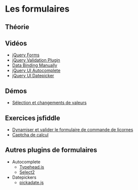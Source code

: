 # Les formulaires #

## Théorie ##

## Vidéos ##

- [jQuery Forms](https://app.pluralsight.com/player?course=jquery-forms-bootstrap3&author=mark-zamoyta&name=forms-m3-jquery&clip=0)
- [jQuery Validation Plugin](https://app.pluralsight.com/player?course=jquery-forms-bootstrap3&author=mark-zamoyta&name=forms-m4-validation&clip=0)
- [Data Binding Manually](https://app.pluralsight.com/player?course=jquery-forms-bootstrap3&author=mark-zamoyta&name=forms-m5-binding&clip=2)
- [jQuery UI Autocomplete](https://app.pluralsight.com/player?course=jqueryui&author=scott-allen&name=jqueryui-widgets-ii&clip=3)
- [jQuery UI Datepicker](https://app.pluralsight.com/player?course=jqueryui&author=scott-allen&name=jqueryui-widgets-ii&clip=7)

## Démos ##

- [Sélection et changements de valeurs](https://jsfiddle.net/bfcepegra/eef3a2wk/)

## Exercices jsfiddle ##

- [Dynamiser et valider le formulaire de commande de licornes](https://jsfiddle.net/bfcepegra/bggj082L/)
- [Captcha de calcul](https://jsfiddle.net/bfcepegra/qbmptcn4/)

## Autres plugins de formulaires ##

- Autocomplete
	- [Typehead.js](https://twitter.github.io/typeahead.js/)
	- [Select2](https://select2.github.io/)
- Datepickers
	- [pickadate.js](http://amsul.ca/pickadate.js/)
